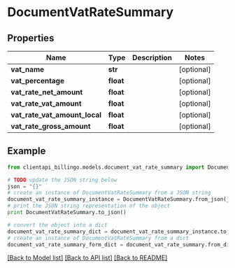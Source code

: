 # DocumentVatRateSummary


## Properties
Name | Type | Description | Notes
------------ | ------------- | ------------- | -------------
**vat_name** | **str** |  | [optional] 
**vat_percentage** | **float** |  | [optional] 
**vat_rate_net_amount** | **float** |  | [optional] 
**vat_rate_vat_amount** | **float** |  | [optional] 
**vat_rate_vat_amount_local** | **float** |  | [optional] 
**vat_rate_gross_amount** | **float** |  | [optional] 

## Example

```python
from clientapi_billingo.models.document_vat_rate_summary import DocumentVatRateSummary

# TODO update the JSON string below
json = "{}"
# create an instance of DocumentVatRateSummary from a JSON string
document_vat_rate_summary_instance = DocumentVatRateSummary.from_json(json)
# print the JSON string representation of the object
print DocumentVatRateSummary.to_json()

# convert the object into a dict
document_vat_rate_summary_dict = document_vat_rate_summary_instance.to_dict()
# create an instance of DocumentVatRateSummary from a dict
document_vat_rate_summary_form_dict = document_vat_rate_summary.from_dict(document_vat_rate_summary_dict)
```
[[Back to Model list]](../README.md#documentation-for-models) [[Back to API list]](../README.md#documentation-for-api-endpoints) [[Back to README]](../README.md)


